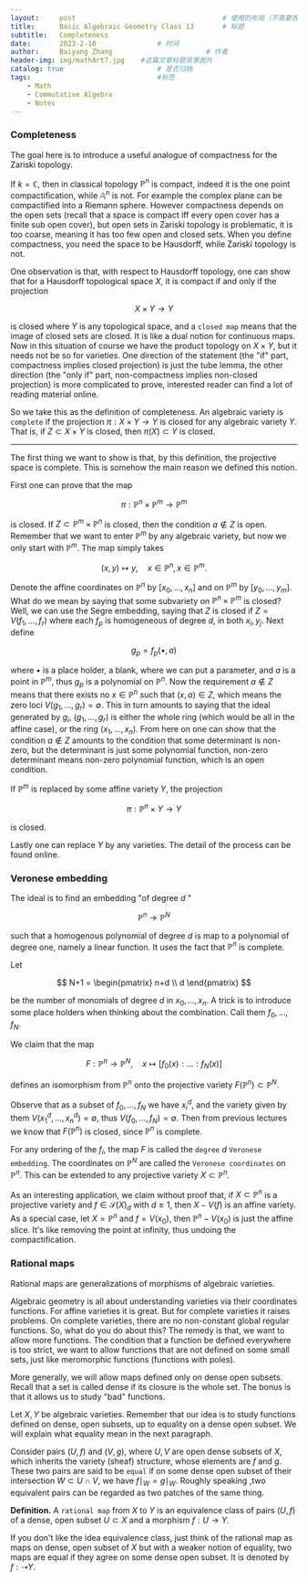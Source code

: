 ```yaml
---
layout:     post   				                    # 使用的布局（不需要改）
title:      Basic Algebraic Geometry Class 13		# 标题 
subtitle:   Completeness
date:       2023-2-10 				# 时间
author:     Baiyang Zhang 						# 作者
header-img: img/mathArt7.jpg 	#这篇文章标题背景图片
catalog: true 						# 是否归档
tags:								#标签
    - Math
    - Commutative Algebra
    - Notes
---
```


### Completeness

The goal here is to introduce a useful analogue of compactness for the Zariski topology.

If $k=\mathbb{C}$, then in classical topology $\mathbb{P}^{n}$ is compact, indeed it is the one point compactification, while $\mathbb{A}^{n}$ is not. For example the complex plane can be compactified into a Riemann sphere. However compactness depends on the open sets (recall that a space is compact iff every open cover has a finite sub open cover), but open sets in Zariski topology is problematic, it is too coarse, meaning it has too few open and closed sets. When you define compactness, you need the space to be Hausdorff, while Zariski topology is not. 

One observation is that, with respect to Hausdorff topology, one can show that for a Hausdorff topological space $X$, it is compact if and only if the projection

$$
X\times Y\to Y
$$

is closed where $Y$ is any topological space, and a `closed map` means that the image of closed sets are closed. It is like a dual notion for continuous maps. Now in this situation of course we have the product topology on $X\times Y$, but it needs not be so for varieties. One direction of the statement (the "if" part, compactness implies closed projection) is just the tube lemma, the other direction (the "only if" part, non-compactness implies non-closed projection) is more complicated to prove, interested reader can find a lot of reading material online.

So we take this as the definition of completeness. An algebraic variety is `complete` if the projection $\pi : X\times Y\to Y$ is closed for any algebraic variety $Y$. That is, if $Z \subset X\times Y$ is closed, then $\pi(X)\subset Y$ is closed. 

- - -

The first thing we want to show is that, by this definition, the projective space is complete. This is somehow the main reason we defined this notion.

First one can prove that the map

$$
\pi: \mathbb{P}^{n} \times \mathbb{P}^{m} \to \mathbb{P}^{m}
$$

is closed. If $Z\subset\mathbb{P}^{m}\times\mathbb{P}^{n}$ is closed, then the condition $a\notin Z$ is open. Remember that we want to enter $\mathbb{P}^{m}$ by any algebraic variety, but now we only start with $\mathbb{P}^{m}$. The map simply takes 

$$
(x,y)\mapsto y, \quad  x \in \mathbb{P}^{n},\, x \in  \mathbb{P}^{m}.
$$

Denote the affine coordinates on $\mathbb{P}^{n}$ by $[x_{0},\dots,x_ {n}]$ and on $\mathbb{P}^{m}$ by $[y_{0},\dots,y_ {m}]$. What do we mean by saying that some subvariety on $\mathbb{P}^{n}\times\mathbb{P}^{m}$ is closed? Well, we can use the Segre embedding, saying that $Z$ is closed if $Z=V(f_{1},\dots,f_ {r})$ where each $f_ {p}$ is homogeneous of degree $d$, in both $x_ {i},y_ {j}$. Next define

$$
g_ {p} = f_ {p}(\bullet,a)
$$

where $\bullet$ is a place holder, a blank, where we can put a parameter, and $a$ is a point in $\mathbb{P}^{m}$, thus $g_ {p}$ is a polynomial on $\mathbb{P}^{n}$. Now the requirement $a \notin Z$ means that there exists no $x \in\mathbb{P}^{n}$ such that $(x,a)\in Z$, which means the zero loci $V(g_{1},\dots,g_ {r})=\emptyset$. This in turn amounts to saying that the ideal generated by $g_ {i}$, $(g_{1},\dots,g_ {r})$ is either the whole ring (which would be all in the affine case), or the ring $(x_{1},\dots,x_{n})$. From here on one can show that the condition $a \notin Z$ amounts to the condition that some determinant is non-zero, but the determinant is just some polynomial function, non-zero determinant means non-zero polynomial function, which is an open condition.

If $\mathbb{P}^{m}$ is replaced by some affine variety $Y$, the projection 

$$
\pi: \mathbb{P}^{n} \times  Y \to Y
$$

is closed. 

Lastly one can replace $Y$ by any varieties. The detail of the process can be found online. 

### Veronese embedding

The ideal is to find an embedding "of degree $d$ " 

$$
\mathbb{P}^{n} \to \mathbb{P}^{N}
$$

such that a homogenous polynomial of degree $d$ is map to a polynomial of degree one, namely a  linear function. It uses the fact that $\mathbb{P}^{n}$ is complete. 

Let

$$
N+1 = \begin{pmatrix}
n+d \\
d
\end{pmatrix}
$$

be the number of monomials of degree $d$ in $x_{0},\dots,x_ {n}$. A trick is to introduce some place holders when thinking about the combination. Call them $f_{0},\dots,f_ {N}$. 

We claim that the map

$$
F: \mathbb{P}^{n}\to\mathbb{P}^{N}, \quad  x\mapsto [f_{0}(x): \dots :f_ {N}(x)]
$$

defines an isomorphism from $\mathbb{P}^{n}$ onto the projective variety $F(\mathbb{P}^{n})\subset\mathbb{P}^{N}$.

Observe that as a subset of $f_{0},\dots,f_ {N}$ we have $x_ {i}^{d}$, and the variety given by them $V(x_{1}^{d},\dots,x_ {n}^{d})=\emptyset$, thus $V(f_{0},\dots,f_ {N})=\emptyset$. Then from previous lectures we know that $F(\mathbb{P}^{n})$ is closed, since $\mathbb{P}^{n}$ is complete. 

For any ordering of the $f_ {i}$, the map $F$ is called the `degree` $d$ `Veronese embedding`. The coordinates on $\mathbb{P}^{N}$ are called the `Veronese coordinates`  on $\mathbb{P}^{n}$. This can be extended to any projective variety $X\subset\mathbb{P}^{n}$. 

As an interesting application, we claim without proof that, if $X\subset\mathbb{P}^{n}$ is a projective variety and $f\in \mathcal{S}(X)_ {d}$ with $d\geq{1}$, then $X-V(f)$ is an affine variety. As a special case, let $X=\mathbb{P}^{n}$ and $f=V(x_{0})$, then $\mathbb{P}^{n}-V(x_{0})$ is just the affine slice. It's like removing the point at infinity, thus undoing the compactification.

### Rational maps

Rational maps are generalizations of morphisms of algebraic varieties. 

Algebraic geometry is all about understanding varieties via their coordinates functions. For affine varieties it is great. But for complete varieties it raises problems. On complete varieties, there are no non-constant global regular functions. So, what do you do about this? The remedy is that, we want to allow more functions. The condition that a function be defined everywhere is too strict, we want to allow functions that are not defined on some small sets, just like meromorphic functions (functions with poles). 

More generally, we will allow maps defined only on dense open subsets. Recall that a set is called dense if its closure is the whole set. The bonus is that it allows us to study "bad" functions. 

Let $X,Y$ be algebraic varieties. Remember that our idea is to study functions defined on dense, open subsets, up to equality on a dense open subset. We will explain what equality mean in the next paragraph.

Consider pairs $(U,f)$ and $(V,g)$, where $U,V$ are open dense subsets of $X$, which inherits the variety (sheaf) structure, whose elements are $f$ and $g$. These two pairs are said to be `equal` if on some dense open subset of their intersection $W \subset U\cap V$, we have $f \mid_ {W}=g \mid_ {W}$. Roughly speaking ,two equivalent pairs can be regarded as two patches of the same thing.

**Definition.** A `rational map` from $X$ to $Y$ is an equivalence class of pairs $(U,f)$ of a dense, open subset $U\subset X$ and a morphism $f: U\to Y$.

If you don't like the idea equivalence class, just think of the rational map as maps on dense, open subset of $X$ but with a weaker notion of equality, two maps are equal if they agree on some dense open subset. It is denoted by $f: \dashrightarrow Y$.